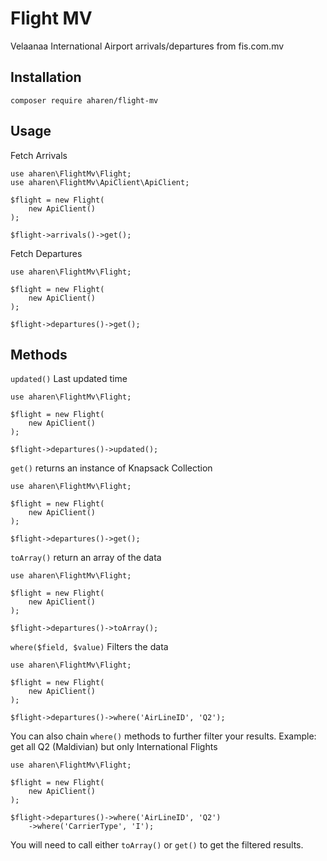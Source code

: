 # Flight MV

Velaanaa International Airport arrivals/departures from fis.com.mv

## Installation

```
composer require aharen/flight-mv
```

## Usage

Fetch Arrivals

```
use aharen\FlightMv\Flight;
use aharen\FlightMv\ApiClient\ApiClient;

$flight = new Flight(
    new ApiClient()
);

$flight->arrivals()->get();
```

Fetch Departures

```
use aharen\FlightMv\Flight;

$flight = new Flight(
    new ApiClient()
);

$flight->departures()->get();
```

## Methods

`updated()` Last updated time

```
use aharen\FlightMv\Flight;

$flight = new Flight(
    new ApiClient()
);

$flight->departures()->updated();
```

`get()` returns an instance of Knapsack Collection

```
use aharen\FlightMv\Flight;

$flight = new Flight(
    new ApiClient()
);

$flight->departures()->get();
```

`toArray()` return an array of the data

```
use aharen\FlightMv\Flight;

$flight = new Flight(
    new ApiClient()
);

$flight->departures()->toArray();
```

`where($field, $value)` Filters the data

```
use aharen\FlightMv\Flight;

$flight = new Flight(
    new ApiClient()
);

$flight->departures()->where('AirLineID', 'Q2');
```

You can also chain `where()` methods to further filter your results. Example: get all Q2 (Maldivian) but only International Flights

```
use aharen\FlightMv\Flight;

$flight = new Flight(
    new ApiClient()
);

$flight->departures()->where('AirLineID', 'Q2')
    ->where('CarrierType', 'I');
```

You will need to call either `toArray()` or `get()` to get the filtered results.
